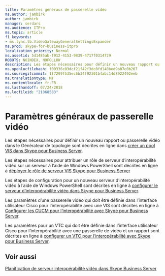 ```yaml
---
title: Paramètres généraux de passerelle vidéo
ms.author: jambirk
author: jambirk
manager: serdars
ms.audience: ITPro
ms.topic: article
f1_keywords:
- ms.lync.tb.VideoGatewayGeneralSettingsExpander
ms.prod: skype-for-business-itpro
localization_priority: Normal
ms.assetid: 5d1485ab-f912-4153-9839-4717f0314729
ROBOTS: NOINDEX, NOFOLLOW
description: Les étapes nécessaires pour définir un nouveau rapport ou passerelle vidéo dans le Générateur de topologie sont décrites en ligne dans créer un pool VIS dans Skype pour Business Server.
ms.openlocfilehash: f09336c03dcf21f42f3dc0fd140bed9b07e0b267
ms.sourcegitcommit: 1f7299f535ec6b34f92301b4abc14d8922492eeb
ms.translationtype: MT
ms.contentlocale: fr-FR
ms.lasthandoff: 07/24/2018
ms.locfileid: "21068583"
---
```

# <a name="video-gateway-general-settings"></a>Paramètres généraux de passerelle vidéo
 
Les étapes nécessaires pour définir un nouveau rapport ou passerelle vidéo dans le Générateur de topologie sont décrites en ligne dans [créer un pool VIS dans Skype pour Business Server](../../../deploy/deploy-video-interop-server/create-a-vis-pool.md).
  
Les étapes nécessaires pour attribuer un rôle de serveur d’interopérabilité vidéo sur un serveur à l’aide de Windows PowerShell sont décrites en ligne à [déployer le rôle de serveur VIS Skype pour Business Server](../../../deploy/deploy-video-interop-server/deploy-the-vis-server-role.md)
  
Les étapes de configuration pour un nouveau serveur d’interopérabilité vidéo à l’aide de Windows PowerShell sont décrites en ligne à [configurer le serveur d’interopérabilité vidéo dans Skype pour Business Server](../../../deploy/deploy-video-interop-server/configure-the-vis.md).
  
 Les paramètres d’une passerelle vidéo qui doit être définie dans l’interface utilisateur Cisco pour l’interopérabilité avec une VIS sont décrites en ligne à [Configurer les CUCM pour l’interopérabilité avec Skype pour Business Server](../../../deploy/deploy-video-interop-server/configure-cucm-for-interoperation.md).
  
 Les paramètres pour un VTC qui doit être définie dans l’interface utilisateur Cisco pour l’interopérabilité avec une passerelle de vidéo et un rapport sont décrites en ligne à [configurer un VTC pour l’interopérabilité avec Skype pour Business Server](../../../deploy/deploy-video-interop-server/configure-a-vtc-for-interoperation.md).
  
## <a name="see-also"></a>Voir aussi

[Planification de serveur interopérabilité vidéo dans Skype Business Server](../../../plan-your-deployment/video-interop-server.md)